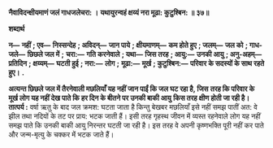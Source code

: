 **नैवाविदन्क्षीयमाणं जलं गाधजलेचरा: ।** **यथायुरन्वहं क्षय्यं नरा मूढा: कुटुश्बिन: ॥ ३७॥** 

**शब्दार्थ** 

**न—** **नहीं** **; एव—** **निस्सन्देह** **; अविदन्—** **जान पाये** **; क्षीयमाणम्—** **कम होते हुए** **; जलम्—** **जल को** **; गाध-जले—** **छिछले जल में** **;** **चरा:—** **गति करनेवाले** **; यथा—** **जिस तरह** **; आयु:—** **उनकी आयु** **; अनु-अहम्—** **प्रतिदिन** **; क्षय्यम्—** **घटती हुई** **; नरा:—** **लोग** **;** **मूढा:—** **मूर्ख** **; कुटुश्बिन:—** **परिवार के सदस्यों के साथ रहते हुए।** **.** 

**अत्यन्त छिछले जल में तैरनेवाली मछलियाँ यह नहीं जान पाईं कि जल घट रहा है, जिस** **तरह कि परिवार के मूर्ख लोग यह नहीं देख पाते कि हर दिन के बीतने पर उनकी बाकी आयु** **किस तरह क्षीण होती जा रही है।** **तात्पर्य :** वर्षा ऋतु के बाद जल क्रमश: घटता जाता है किन्तु बेखबर मछलियाँ इसे नहीं समझ पातीं अत: वे झील तथा नदियों के तट पर प्राय: भटक जाती हैं। इसी तरह गृहस्थ जीवन में व्यस्त रहनेवाले लोग यह नहीं समझ पाते कि उनकी बाकी आयु निरन्तर घटती जा रही है। इस तरह वे अपनी कृष्णभक्ति पूरी नहीं कर पाते और जन्म-मृत्यु के चक्कर में भटक जाते हैं।  